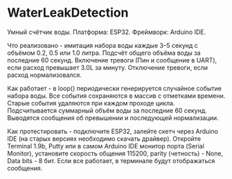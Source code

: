 # WaterLeakDetection
Умный счётчик воды.
Платформа: ESP32. 
Фреймворк: Arduino IDE.

Что реализовано - 
имитация набора воды каждые 3–5 секунд с объёмом 0.2, 0.5 или 1.0 литра.
Подсчёт общего объёма воды за последние 60 секунд.
Включение тревоги (Пин и сообщение в UART), если расход превышает 3.0L за минуту.
Отключение тревоги, если расход нормализовался.

Как работает -
в loop() периодически генерируется случайное событие набора воды.
Все события сохраняются в массив с отметками времени.
Старые события удаляются при каждом проходе цикла.
Подсчитывается суммарный объём воды за последние 60 секунд.
Выводятся сообщения об превышении и последующей нормализации. 

Как протестировать -
подключите ESP32, залейте скетч через Arduino IDE (на старых версиях необходимо скачать драйвер).
Откройте Terminal 1.9b, Putty или в самом Arduino IDE монитор порта (Serial Monitor), установите скорость общения 115200, parity (четность) - None, Data bits - 8 бит.
Если все работает, в терминале будут отображаться сообщения.

